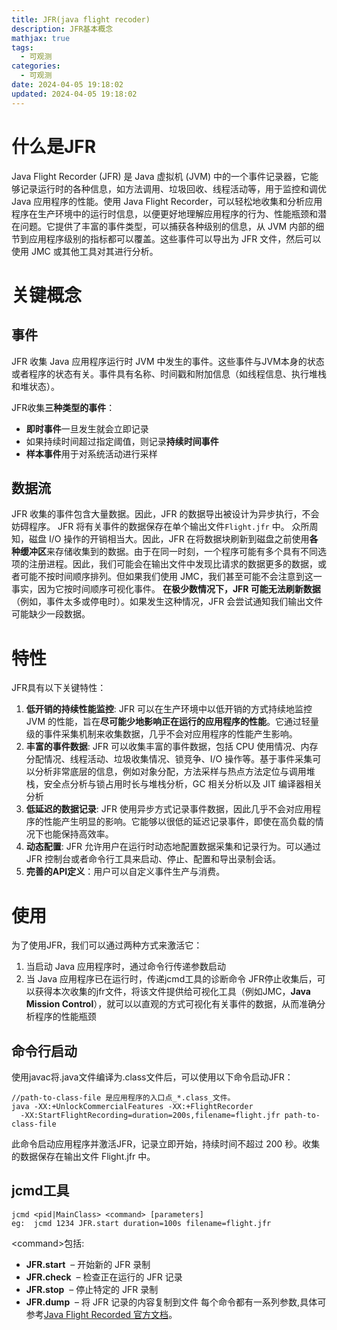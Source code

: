 ```yaml
---
title: JFR(java flight recoder)
description: JFR基本概念
mathjax: true
tags:
  - 可观测
categories:
  - 可观测
date: 2024-04-05 19:18:02
updated: 2024-04-05 19:18:02
---
```


# 什么是JFR
Java Flight Recorder (JFR) 是 Java 虚拟机 (JVM) 中的一个事件记录器，它能够记录运行时的各种信息，如方法调用、垃圾回收、线程活动等，用于监控和调优 Java 应用程序的性能。使用 Java Flight Recorder，可以轻松地收集和分析应用程序在生产环境中的运行时信息，以便更好地理解应用程序的行为、性能瓶颈和潜在问题。它提供了丰富的事件类型，可以捕获各种级别的信息，从 JVM 内部的细节到应用程序级别的指标都可以覆盖。这些事件可以导出为 JFR 文件，然后可以使用 JMC 或其他工具对其进行分析。
# 关键概念
## 事件
JFR 收集 Java 应用程序运行时 JVM 中发生的事件。这些事件与JVM本身的状态或者程序的状态有关。事件具有名称、时间戳和附加信息（如线程信息、执行堆栈和堆状态）。

JFR收集**三种类型的事件**：
- **即时事件**一旦发生就会立即记录
- 如果持续时间超过指定阈值，则记录**持续时间事件**
- **样本事件**用于对系统活动进行采样
## 数据流
JFR 收集的事件包含大量数据。因此，JFR 的数据导出被设计为异步执行，不会妨碍程序。
JFR 将有关事件的数据保存在单个输出文件`Flight.jfr` 中。
众所周知，磁盘 I/O 操作的开销相当大。因此，JFR 在将数据块刷新到磁盘之前使用**各种缓冲区**来存储收集到的数据。由于在同一时刻，一个程序可能有多个具有不同选项的注册进程。因此，我们可能会在输出文件中发现比请求的数据更多的数据，或者可能不按时间顺序排列。但如果我们使用 JMC，我们甚至可能不会注意到这一事实，因为它按时间顺序可视化事件。
**在极少数情况下，JFR 可能无法刷新数据**（例如，事件太多或停电时）。如果发生这种情况，JFR 会尝试通知我们输出文件可能缺少一段数据。

# 特性
JFR具有以下关键特性：
1. **低开销的持续性能监控**: JFR 可以在生产环境中以低开销的方式持续地监控 JVM 的性能，旨在**尽可能少地影响正在运行的应用程序的性能**。它通过轻量级的事件采集机制来收集数据，几乎不会对应用程序的性能产生影响。
2. **丰富的事件数据**: JFR 可以收集丰富的事件数据，包括 CPU 使用情况、内存分配情况、线程活动、垃圾收集情况、锁竞争、I/O 操作等。基于事件采集可以分析非常底层的信息，例如对象分配，方法采样与热点方法定位与调用堆栈，安全点分析与锁占用时长与堆栈分析，GC 相关分析以及 JIT 编译器相关分析
3. **低延迟的数据记录**: JFR 使用异步方式记录事件数据，因此几乎不会对应用程序的性能产生明显的影响。它能够以很低的延迟记录事件，即使在高负载的情况下也能保持高效率。
4. **动态配置**: JFR 允许用户在运行时动态地配置数据采集和记录行为。可以通过 JFR 控制台或者命令行工具来启动、停止、配置和导出录制会话。
5. **完善的API定义**：用户可以自定义事件生产与消费。

# 使用
为了使用JFR，我们可以通过两种方式来激活它：
1. 当启动 Java 应用程序时，通过命令行传递参数启动
2. 当 Java 应用程序已在运行时，传递jcmd工具的诊断命令
JFR停止收集后，可以获得本次收集的jfr文件，将该文件提供给可视化工具（例如JMC，**Java Mission Control**），就可以以直观的方式可视化有关事件的数据，从而准确分析程序的性能瓶颈
## 命令行启动
使用javac将.java文件编译为.class文件后，可以使用以下命令启动JFR：
```
//path-to-class-file 是应用程序的入口点_*.class_文件。
java -XX:+UnlockCommercialFeatures -XX:+FlightRecorder 
  -XX:StartFlightRecording=duration=200s,filename=flight.jfr path-to-class-file
```
此命令启动应用程序并激活JFR，记录立即开始，持续时间不超过 200 秒。收集的数据保存在输出文件 Flight.jfr 中。

## jcmd工具
```
jcmd <pid|MainClass> <command> [parameters]
eg:  jcmd 1234 JFR.start duration=100s filename=flight.jfr
```
\<command>包括:
- **JFR.start**  – 开始新的 JFR 录制
- **JFR.check**  – 检查正在运行的 JFR 记录
- **JFR.stop**  – 停止特定的 JFR 录制
- **JFR.dump**  – 将 JFR 记录的内容复制到文件
每个命令都有一系列参数,具体可参考[Java Flight Recorded 官方文档](https://docs.oracle.com/javacomponents/jmc-5-4/jfr-runtime-guide/comline.htm#JFRUH190)。
